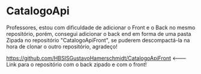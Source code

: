 # CatalogoApi

Professores, estou com dificuldade de adicionar o Front e o Back no mesmo repositório, porém, consegui adicionar o back end em forma de uma pasta Zipada no repositório 
"CatalogoApiFront", se puderem descompactá-la na hora de clonar o outro repositório, agradeço!

https://github.com/HBSISGustavoHamerschmidt/CatalogoApiFront <--- Link para o repositório com o back zipado e com o front!
